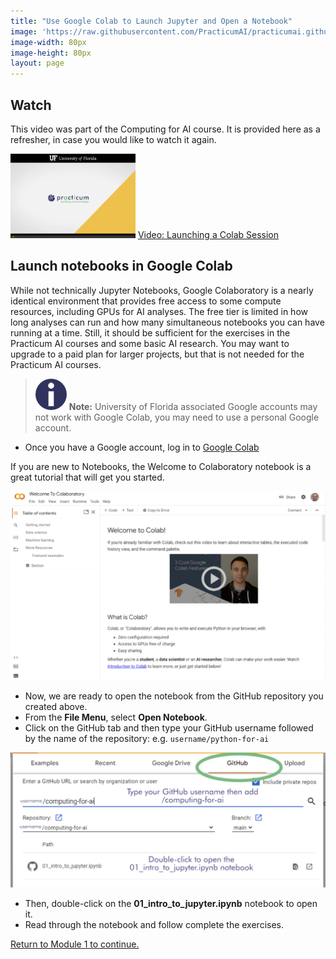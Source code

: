```yaml
---
title: "Use Google Colab to Launch Jupyter and Open a Notebook"
image: 'https://raw.githubusercontent.com/PracticumAI/practicumai.github.io/main/images/icons/practicumai_python.png'
image-width: 80px
image-height: 80px
layout: page
---
```


## Watch 

This video was part of the Computing for AI course. It is provided here as a refresher, in case you would like to watch it again. 

[![Thumbnail screenshot of a Practicum AI video](/images/video_thumbnail.png)](https://mediasite.video.ufl.edu/Mediasite/Play/8e55cc5667694510892bc6851c82c6a51d) [Video: Launching a Colab Session](https://mediasite.video.ufl.edu/Mediasite/Play/8e55cc5667694510892bc6851c82c6a51d)

## Launch notebooks in Google Colab

While not technically Jupyter Notebooks, Google Colaboratory is a nearly identical environment that provides free access to some compute resources, including GPUs for AI analyses. The free tier is limited in how long analyses can run and how many simultaneous notebooks you can have running at a time. Still, it should be sufficient for the exercises in the Practicum AI courses and some basic AI research. You may want to upgrade to a paid plan for larger projects, but that is not needed for the Practicum AI courses. 

> ![Note icon](/images/icons/note.png) **Note:** 
> University of Florida associated Google accounts may not work with Google Colab, you may need to use a personal Google account.

* Once you have a Google account, log in to [Google Colab](https://colab.research.google.com/)

If you are new to Notebooks, the Welcome to Colaboratory notebook is a great tutorial that will get you started.

![Screenshot of the Welcome to Colab notebook](/images/colab_welcome.png)

* Now, we are ready to open the notebook from the GitHub repository you created above.
* From the **File Menu**, select **Open Notebook**.
* Click on the GitHub tab and then type your GitHub username followed by the name of the repository: e.g. `username/python-for-ai` 
 
![Screenshot of the Google Colab Open window with the GitHub tab circled](/images/colab_github_menu.png)

* Then, double-click on the **01_intro_to_jupyter.ipynb** notebook to open it.
* Read through the notebook and follow complete the exercises.

[Return to Module 1 to continue.](/python_for_ai/01_brief_intro_to_python/)
